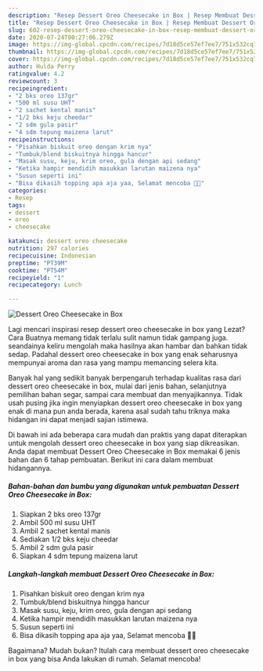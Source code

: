 ```yaml
---
description: "Resep Dessert Oreo Cheesecake in Box | Resep Membuat Dessert Oreo Cheesecake in Box Yang Bikin Ngiler"
title: "Resep Dessert Oreo Cheesecake in Box | Resep Membuat Dessert Oreo Cheesecake in Box Yang Bikin Ngiler"
slug: 602-resep-dessert-oreo-cheesecake-in-box-resep-membuat-dessert-oreo-cheesecake-in-box-yang-bikin-ngiler
date: 2020-07-24T00:27:06.279Z
image: https://img-global.cpcdn.com/recipes/7d18d5ce57ef7ee7/751x532cq70/dessert-oreo-cheesecake-in-box-foto-resep-utama.jpg
thumbnail: https://img-global.cpcdn.com/recipes/7d18d5ce57ef7ee7/751x532cq70/dessert-oreo-cheesecake-in-box-foto-resep-utama.jpg
cover: https://img-global.cpcdn.com/recipes/7d18d5ce57ef7ee7/751x532cq70/dessert-oreo-cheesecake-in-box-foto-resep-utama.jpg
author: Hulda Perry
ratingvalue: 4.2
reviewcount: 3
recipeingredient:
- "2 bks oreo 137gr"
- "500 ml susu UHT"
- "2 sachet kental manis"
- "1/2 bks keju cheedar"
- "2 sdm gula pasir"
- "4 sdm tepung maizena larut"
recipeinstructions:
- "Pisahkan biskuit oreo dengan krim nya"
- "Tumbuk/blend biskuitnya hingga hancur"
- "Masak susu, keju, krim oreo, gula dengan api sedang"
- "Ketika hampir mendidih masukkan larutan maizena nya"
- "Susun seperti ini"
- "Bisa dikasih topping apa aja yaa, Selamat mencoba 🙏🏼"
categories:
- Resep
tags:
- dessert
- oreo
- cheesecake

katakunci: dessert oreo cheesecake 
nutrition: 297 calories
recipecuisine: Indonesian
preptime: "PT39M"
cooktime: "PT54M"
recipeyield: "1"
recipecategory: Lunch

---
```



![Dessert Oreo Cheesecake in Box](https://img-global.cpcdn.com/recipes/7d18d5ce57ef7ee7/751x532cq70/dessert-oreo-cheesecake-in-box-foto-resep-utama.jpg)

Lagi mencari inspirasi resep dessert oreo cheesecake in box yang Lezat? Cara Buatnya memang tidak terlalu sulit namun tidak gampang juga. seandainya keliru mengolah maka hasilnya akan hambar dan bahkan tidak sedap. Padahal dessert oreo cheesecake in box yang enak seharusnya mempunyai aroma dan rasa yang mampu memancing selera kita.

Banyak hal yang sedikit banyak berpengaruh terhadap kualitas rasa dari dessert oreo cheesecake in box, mulai dari jenis bahan, selanjutnya pemilihan bahan segar, sampai cara membuat dan menyajikannya. Tidak usah pusing jika ingin menyiapkan dessert oreo cheesecake in box yang enak di mana pun anda berada, karena asal sudah tahu triknya maka hidangan ini dapat menjadi sajian istimewa.




Di bawah ini ada beberapa cara mudah dan praktis yang dapat diterapkan untuk mengolah dessert oreo cheesecake in box yang siap dikreasikan. Anda dapat membuat Dessert Oreo Cheesecake in Box memakai 6 jenis bahan dan 6 tahap pembuatan. Berikut ini cara dalam membuat hidangannya.

<!--inarticleads1-->

##### Bahan-bahan dan bumbu yang digunakan untuk pembuatan Dessert Oreo Cheesecake in Box:

1. Siapkan 2 bks oreo 137gr
1. Ambil 500 ml susu UHT
1. Ambil 2 sachet kental manis
1. Sediakan 1/2 bks keju cheedar
1. Ambil 2 sdm gula pasir
1. Siapkan 4 sdm tepung maizena larut




<!--inarticleads2-->

##### Langkah-langkah membuat Dessert Oreo Cheesecake in Box:

1. Pisahkan biskuit oreo dengan krim nya
1. Tumbuk/blend biskuitnya hingga hancur
1. Masak susu, keju, krim oreo, gula dengan api sedang
1. Ketika hampir mendidih masukkan larutan maizena nya
1. Susun seperti ini
1. Bisa dikasih topping apa aja yaa, Selamat mencoba 🙏🏼




Bagaimana? Mudah bukan? Itulah cara membuat dessert oreo cheesecake in box yang bisa Anda lakukan di rumah. Selamat mencoba!
